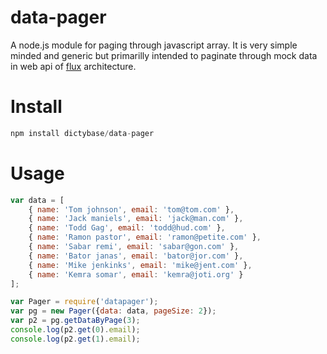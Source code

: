 # data-pager
A node.js module for paging through javascript array. It is very simple minded
and generic but primarilly intended to paginate through mock data in web api of
[flux](http://facebook.github.io/flux/) architecture.

# Install
```js
npm install dictybase/data-pager
```

# Usage
```js
var data = [
    { name: 'Tom johnson', email: 'tom@tom.com' },
    { name: 'Jack maniels', email: 'jack@man.com' },
    { name: 'Todd Gag', email: 'todd@hud.com' },
    { name: 'Ramon pastor', email: 'ramon@petite.com' },
    { name: 'Sabar remi', email: 'sabar@gon.com' },
    { name: 'Bator janas', email: 'bator@jor.com' },
    { name: 'Mike jenkinks', email: 'mike@jent.com' },
    { name: 'Kemra somar', email: 'kemra@joti.org' }
];

var Pager = require('datapager');
var pg = new Pager({data: data, pageSize: 2});
var p2 = pg.getDataByPage(3);
console.log(p2.get(0).email);
console.log(p2.get(1).email);
```

